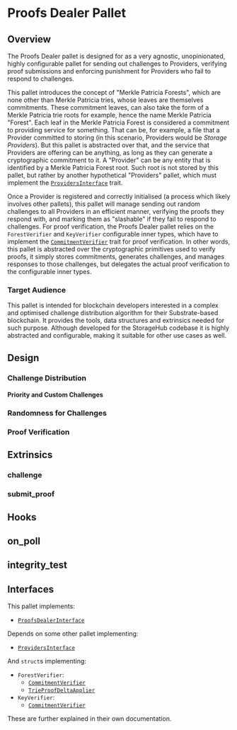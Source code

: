 # Proofs Dealer Pallet

## Overview

The Proofs Dealer pallet is designed for as a very agnostic, unopinionated, highly configurable pallet for sending out challenges to Providers, verifying proof submissions and enforcing punishment for Providers who fail to respond to challenges.

This pallet introduces the concept of "Merkle Patricia Forests", which are none other than Merkle Patricia tries, whose leaves are themselves commitments. These commitment leaves, can also take the form of a Merkle Patricia trie roots for example, hence the name Merkle Patricia "Forest". Each leaf in the Merkle Patricia Forest is considered a commitment to providing service for something. That can be, for example, a file that a Provider committed to storing (in this scenario, Providers would be _Storage Providers_). But this pallet is abstracted over that, and the service that Providers are offering can be anything, as long as they can generate a cryptographic commitment to it. A "Provider" can be any entity that is identified by a Merkle Patricia Forest root. Such root is not stored by this pallet, but rather by another hypothetical "Providers" pallet, which must implement the [`ProvidersInterface`](../../primitives/traits/src/lib.rs) trait.

Once a Provider is registered and correctly initialised (a process which likely involves other pallets), this pallet will manage sending out random challenges to all Providers in an efficient manner, verifying the proofs they respond with, and marking them as "slashable" if they fail to respond to challenges. For proof verification, the Proofs Dealer pallet relies on the `ForestVerifier` and `KeyVerifier` configurable inner types, which have to implement the [`CommitmentVerifier`](../../primitives/traits/src/lib.rs) trait for proof verification. In other words, this pallet is abstracted over the cryptographic primitives used to verify proofs, it simply stores commitments, generates challenges, and manages responses to those challenges, but delegates the actual proof verification to the configurable inner types.

### Target Audience

This pallet is intended for blockchain developers interested in a complex and optimised challenge distribution algorithm for their Substrate-based blockchain. It provides the tools, data structures and extrinsics needed for such purpose. Although developed for the StorageHub codebase it is highly abstracted and configurable, making it suitable for other use cases as well.

## Design

### Challenge Distribution

#### Priority and Custom Challenges

### Randomness for Challenges

### Proof Verification

## Extrinsics

### challenge

### submit_proof

## Hooks

## on_poll

## integrity_test

## Interfaces

This pallet implements:

- [`ProofsDealerInterface`](../../primitives/traits/src/lib.rs)

Depends on some other pallet implementing:

- [`ProvidersInterface`](../../primitives/traits/src/lib.rs)

And `struct`s implementing:

- `ForestVerifier`:
  - [`CommitmentVerifier`](../../primitives/traits/src/lib.rs)
  - [`TrieProofDeltaApplier`](../../primitives/traits/src/lib.rs)
- `KeyVerifier`:
  - [`CommitmentVerifier`](../../primitives/traits/src/lib.rs)

These are further explained in their own documentation.
